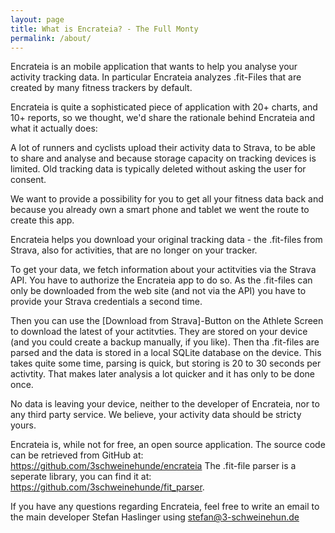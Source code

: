 ```yaml
---
layout: page
title: What is Encrateia? - The Full Monty
permalink: /about/
---
```


Encrateia is an mobile application that wants to help you analyse your activity
tracking data. In particular Encrateia analyzes .fit-Files that are created by
many fitness trackers by default.

Encrateia is quite a sophisticated piece of application with 20+ charts, and
10+ reports, so we thought, we'd share the rationale behind Encrateia and what
it actually does:

A lot of runners and cyclists upload their activity data to Strava, to be able
to share and analyse and because storage capacity on tracking devices is
limited. Old tracking data is typically deleted without asking the user for
consent.

We want to provide a possibility for you to get all your fitness data back and
because you already own a smart phone and tablet we went the route to create
this app.

Encrateia helps you download your original tracking data - the .fit-files from
Strava, also for activities, that are no longer on your tracker.

To get your data, we fetch information about your actitvities via the Strava API.
You have to authorize the Encrateia app to do so. As the .fit-files can only be
downloaded from the web site (and not via the API) you have to provide your
Strava credentials a second time.

Then you can use the [Download from Strava]-Button on the Athlete Screen to
download the latest of your actitvties. They are stored on your device (and you
could create a backup manually, if you like).
Then tha .fit-files are parsed and the data is stored in a local SQLite
database on the device. This takes quite some time, parsing is quick, but
storing is 20 to 30 seconds per activtity.
That makes later analysis a lot quicker and it has only to be done once.

No data is leaving your device, neither to the developer of Encrateia, nor to
any third party service. We believe, your activity data should be stricty yours.

Encrateia is, while not for free, an open source application. The source code
can be retrieved from GitHub at: <https://github.com/3schweinehunde/encrateia>
The .fit-file parser is a seperate library, you can find it at:
<https://github.com/3schweinehunde/fit_parser>.

If you have any questions regarding Encrateia, feel free to write an email to
the main developer Stefan Haslinger using <stefan@3-schweinehun.de>
